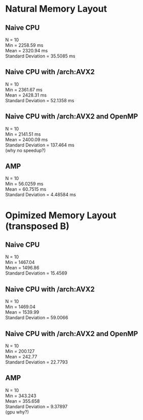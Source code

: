 # Natural Memory Layout #

## Naive CPU ##
  N                  = 10  
  Min                = 2258.59 ms  
  Mean               = 2320.94 ms  
  Standard Deviation = 35.5085 ms  

## Naive CPU with /arch:AVX2 ##
  N                  = 10  
  Min                = 2361.67 ms  
  Mean               = 2428.31 ms  
  Standard Deviation = 52.1358 ms  

## Naive CPU with /arch:AVX2 and OpenMP ##
  N                  = 10  
  Min                = 2141.51 ms  
  Mean               = 2400.09 ms  
  Standard Deviation = 137.464 ms  
  (why no speedup?)

## AMP ##
  N                  = 10  
  Min                = 56.0259 ms  
  Mean               = 60.7515 ms  
  Standard Deviation = 4.48584 ms  

# Opimized Memory Layout (transposed B) #
## Naive CPU ##
  N                  = 10  
  Min                = 1467.04  
  Mean               = 1496.86  
  Standard Deviation = 15.4569  

## Naive CPU with /arch:AVX2 ##
  N                  = 10  
  Min                = 1469.04  
  Mean               = 1539.99  
  Standard Deviation = 59.0066  

## Naive CPU with /arch:AVX2 and OpenMP ##
  N                  = 10  
  Min                = 200.127  
  Mean               = 242.77  
  Standard Deviation = 22.7793  

## AMP ##
  N                  = 10  
  Min                = 343.243  
  Mean               = 355.658  
  Standard Deviation = 9.37897  
  (gpu why?)  